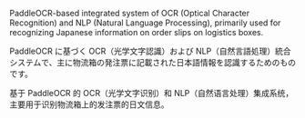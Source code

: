PaddleOCR-based integrated system of OCR (Optical Character Recognition) and NLP (Natural Language Processing), primarily used for recognizing Japanese information on order slips on logistics boxes.

PaddleOCR に基づく OCR（光学文字認識）および NLP（自然言語処理）統合システムで、主に物流箱の発注票に記載された日本語情報を認識するためのものです。

基于 PaddleOCR 的 OCR（光学文字识别）和 NLP（自然语言处理）集成系统，主要用于识别物流箱上的发注票的日文信息。 
